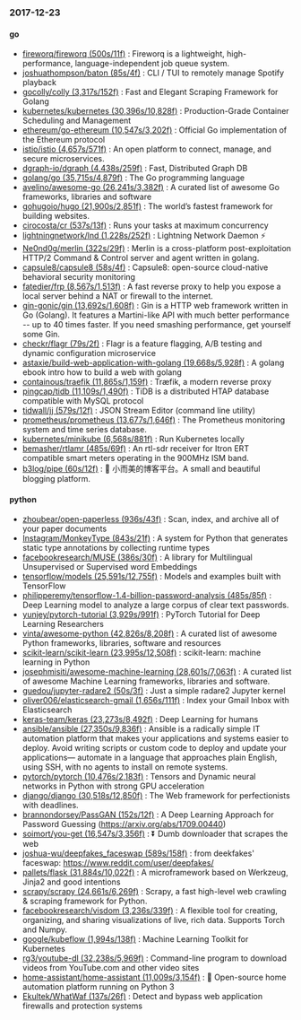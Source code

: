 ### 2017-12-23

#### go
* [fireworq/fireworq (500s/11f)](https://github.com/fireworq/fireworq) : Fireworq is a lightweight, high-performance, language-independent job queue system.
* [joshuathompson/baton (85s/4f)](https://github.com/joshuathompson/baton) : CLI / TUI to remotely manage Spotify playback
* [gocolly/colly (3,317s/152f)](https://github.com/gocolly/colly) : Fast and Elegant Scraping Framework for Golang
* [kubernetes/kubernetes (30,396s/10,828f)](https://github.com/kubernetes/kubernetes) : Production-Grade Container Scheduling and Management
* [ethereum/go-ethereum (10,547s/3,202f)](https://github.com/ethereum/go-ethereum) : Official Go implementation of the Ethereum protocol
* [istio/istio (4,657s/571f)](https://github.com/istio/istio) : An open platform to connect, manage, and secure microservices.
* [dgraph-io/dgraph (4,438s/259f)](https://github.com/dgraph-io/dgraph) : Fast, Distributed Graph DB
* [golang/go (35,715s/4,879f)](https://github.com/golang/go) : The Go programming language
* [avelino/awesome-go (26,241s/3,382f)](https://github.com/avelino/awesome-go) : A curated list of awesome Go frameworks, libraries and software
* [gohugoio/hugo (21,900s/2,851f)](https://github.com/gohugoio/hugo) : The world’s fastest framework for building websites.
* [cirocosta/cr (537s/13f)](https://github.com/cirocosta/cr) : Runs your tasks at maximum concurrency
* [lightningnetwork/lnd (1,228s/252f)](https://github.com/lightningnetwork/lnd) : Lightning Network Daemon ⚡️
* [Ne0nd0g/merlin (322s/29f)](https://github.com/Ne0nd0g/merlin) : Merlin is a cross-platform post-exploitation HTTP/2 Command & Control server and agent written in golang.
* [capsule8/capsule8 (58s/4f)](https://github.com/capsule8/capsule8) : Capsule8: open-source cloud-native behavioral security monitoring
* [fatedier/frp (8,567s/1,513f)](https://github.com/fatedier/frp) : A fast reverse proxy to help you expose a local server behind a NAT or firewall to the internet.
* [gin-gonic/gin (13,692s/1,608f)](https://github.com/gin-gonic/gin) : Gin is a HTTP web framework written in Go (Golang). It features a Martini-like API with much better performance -- up to 40 times faster. If you need smashing performance, get yourself some Gin.
* [checkr/flagr (79s/2f)](https://github.com/checkr/flagr) : Flagr is a feature flagging, A/B testing and dynamic configuration microservice
* [astaxie/build-web-application-with-golang (19,668s/5,928f)](https://github.com/astaxie/build-web-application-with-golang) : A golang ebook intro how to build a web with golang
* [containous/traefik (11,865s/1,159f)](https://github.com/containous/traefik) : Træfik, a modern reverse proxy
* [pingcap/tidb (11,109s/1,490f)](https://github.com/pingcap/tidb) : TiDB is a distributed HTAP database compatible with MySQL protocol
* [tidwall/jj (579s/12f)](https://github.com/tidwall/jj) : JSON Stream Editor (command line utility)
* [prometheus/prometheus (13,677s/1,646f)](https://github.com/prometheus/prometheus) : The Prometheus monitoring system and time series database.
* [kubernetes/minikube (6,568s/881f)](https://github.com/kubernetes/minikube) : Run Kubernetes locally
* [bemasher/rtlamr (485s/69f)](https://github.com/bemasher/rtlamr) : An rtl-sdr receiver for Itron ERT compatible smart meters operating in the 900MHz ISM band.
* [b3log/pipe (60s/12f)](https://github.com/b3log/pipe) : 🎷 小而美的博客平台。A small and beautiful blogging platform.

#### python
* [zhoubear/open-paperless (936s/43f)](https://github.com/zhoubear/open-paperless) : Scan, index, and archive all of your paper documents
* [Instagram/MonkeyType (843s/21f)](https://github.com/Instagram/MonkeyType) : A system for Python that generates static type annotations by collecting runtime types
* [facebookresearch/MUSE (386s/30f)](https://github.com/facebookresearch/MUSE) : A library for Multilingual Unsupervised or Supervised word Embeddings
* [tensorflow/models (25,591s/12,755f)](https://github.com/tensorflow/models) : Models and examples built with TensorFlow
* [philipperemy/tensorflow-1.4-billion-password-analysis (485s/85f)](https://github.com/philipperemy/tensorflow-1.4-billion-password-analysis) : Deep Learning model to analyze a large corpus of clear text passwords.
* [yunjey/pytorch-tutorial (3,929s/991f)](https://github.com/yunjey/pytorch-tutorial) : PyTorch Tutorial for Deep Learning Researchers
* [vinta/awesome-python (42,826s/8,208f)](https://github.com/vinta/awesome-python) : A curated list of awesome Python frameworks, libraries, software and resources
* [scikit-learn/scikit-learn (23,995s/12,508f)](https://github.com/scikit-learn/scikit-learn) : scikit-learn: machine learning in Python
* [josephmisiti/awesome-machine-learning (28,601s/7,063f)](https://github.com/josephmisiti/awesome-machine-learning) : A curated list of awesome Machine Learning frameworks, libraries and software.
* [guedou/jupyter-radare2 (50s/3f)](https://github.com/guedou/jupyter-radare2) : Just a simple radare2 Jupyter kernel
* [oliver006/elasticsearch-gmail (1,656s/111f)](https://github.com/oliver006/elasticsearch-gmail) : Index your Gmail Inbox with Elasticsearch
* [keras-team/keras (23,273s/8,492f)](https://github.com/keras-team/keras) : Deep Learning for humans
* [ansible/ansible (27,350s/9,836f)](https://github.com/ansible/ansible) : Ansible is a radically simple IT automation platform that makes your applications and systems easier to deploy. Avoid writing scripts or custom code to deploy and update your applications— automate in a language that approaches plain English, using SSH, with no agents to install on remote systems.
* [pytorch/pytorch (10,476s/2,183f)](https://github.com/pytorch/pytorch) : Tensors and Dynamic neural networks in Python with strong GPU acceleration
* [django/django (30,518s/12,850f)](https://github.com/django/django) : The Web framework for perfectionists with deadlines.
* [brannondorsey/PassGAN (152s/12f)](https://github.com/brannondorsey/PassGAN) : A Deep Learning Approach for Password Guessing (https://arxiv.org/abs/1709.00440)
* [soimort/you-get (16,547s/3,356f)](https://github.com/soimort/you-get) : ⏬ Dumb downloader that scrapes the web
* [joshua-wu/deepfakes_faceswap (589s/158f)](https://github.com/joshua-wu/deepfakes_faceswap) : from deekfakes' faceswap: https://www.reddit.com/user/deepfakes/
* [pallets/flask (31,884s/10,022f)](https://github.com/pallets/flask) : A microframework based on Werkzeug, Jinja2 and good intentions
* [scrapy/scrapy (24,661s/6,269f)](https://github.com/scrapy/scrapy) : Scrapy, a fast high-level web crawling & scraping framework for Python.
* [facebookresearch/visdom (3,236s/339f)](https://github.com/facebookresearch/visdom) : A flexible tool for creating, organizing, and sharing visualizations of live, rich data. Supports Torch and Numpy.
* [google/kubeflow (1,994s/138f)](https://github.com/google/kubeflow) : Machine Learning Toolkit for Kubernetes
* [rg3/youtube-dl (32,238s/5,969f)](https://github.com/rg3/youtube-dl) : Command-line program to download videos from YouTube.com and other video sites
* [home-assistant/home-assistant (11,009s/3,154f)](https://github.com/home-assistant/home-assistant) : 🏡 Open-source home automation platform running on Python 3
* [Ekultek/WhatWaf (137s/26f)](https://github.com/Ekultek/WhatWaf) : Detect and bypass web application firewalls and protection systems

